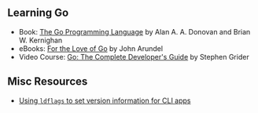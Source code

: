 ## Learning Go

* Book: [The Go Programming Language](https://www.gopl.io) by Alan A. A. Donovan and Brian W. Kernighan
* eBooks: [For the Love of Go](https://bitfieldconsulting.com/books) by John Arundel
* Video Course: [Go: The Complete Developer's Guide](https://www.udemy.com/course/go-the-complete-developers-guide/) by Stephen Grider

## Misc Resources

* [Using `ldflags` to set version information for CLI apps](https://www.digitalocean.com/community/tutorials/using-ldflags-to-set-version-information-for-go-applications)
